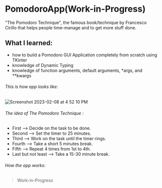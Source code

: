 # PomodoroApp(Work-in-Progress)
"The Pomodoro Technique", the famous book/technique by Francesco Cirillo that helps people time-manage and to get more stuff done.


## What I learned:
+ how to build a Pomodoro GUI Application completely from scratch using TKinter
+ knowledge of Dynamic Typing
+ knowledge of function arguments, default arguments, *args, and **kwargs



###### This is how app looks like:
![Screenshot 2023-02-08 at 4 52 10 PM](https://user-images.githubusercontent.com/100711672/217686245-8a3db313-8625-4dce-baa5-981a6b12574a.png)
###### The idea of The Pomodoro Technique :
+ First --> Decide on the task to be done.
+ Second --> Set the timer to 25 minutes.
+ Third --> Work on the task until the timer rings.
+ Fourth --> Take a short 5 minutes break.
+ Fifth --> Repeat 4 times from 1st to 4th.
+ Last but not least --> Take a 15-30 minute break.

###### How the app works:
> Work-in-Progress
